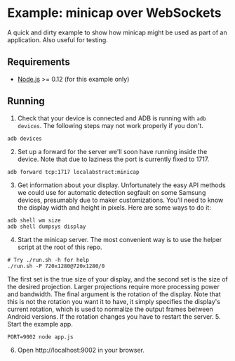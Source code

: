 # Example: minicap over WebSockets

A quick and dirty example to show how minicap might be used as part of an application. Also useful for testing.

## Requirements

* [Node.js](https://nodejs.org/) >= 0.12 (for this example only)

## Running

1. Check that your device is connected and ADB is running with `adb devices`. The following steps may not work properly if you don't.
```
adb devices
```
2. Set up a forward for the server we'll soon have running inside the device. Note that due to laziness the port is currently fixed to 1717.
```
adb forward tcp:1717 localabstract:minicap
```
3. Get information about your display. Unfortunately the easy API methods we could use for automatic detection segfault on some Samsung devices, presumably due to maker customizations. You'll need to know the display width and height in pixels. Here are some ways to do it:
```
adb shell wm size
adb shell dumpsys display
```
4. Start the minicap server. The most convenient way is to use the helper script at the root of this repo.
```
# Try ./run.sh -h for help
./run.sh -P 720x1280@720x1280/0
```
The first set is the true size of your display, and the second set is the size of the desired projection. Larger projections require more processing power and bandwidth. The final argument is the rotation of the display. Note that this is not the rotation you want it to have, it simply specifies the display's current rotation, which is used to normalize the output frames between Android versions. If the rotation changes you have to restart the server.
5. Start the example app.
```
PORT=9002 node app.js
```
6. Open http://localhost:9002 in your browser.
